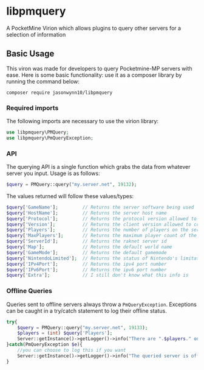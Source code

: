 # libpmquery
A PocketMine Virion which allows plugins to query other servers for a selection of information
## Basic Usage
This viron was made for developers to query Pocketmine-MP servers with ease. Here is some basic functionality:
use it as a composer library by running the command below:

`composer require jasonwynn10/libpmquery`

### Required imports
The following imports are necessary to use the virion library:
```php
use libpmquery\PMQuery;
use libpmquery\PmQueryException;
```

### API
The querying API is a single function which grabs the data from whatever server you input. Usage is as follows:
```php
$query = PMQuery::query("my.server.net", 19132);
```
The values returned will follow these values/types:
```php
$query['GameName'];         // Returns the server software being used
$query['HostName'];         // Returns the server host name
$query['Protocol'];         // Returns the protocol version allowed to connect
$query['Version'];          // Returns the client version allowed to connect
$query['Players'];          // Returns the number of players on the server currently
$query['MaxPlayers'];       // Returns the maximum player count of the server
$query['ServerId'];         // Returns the raknet server id
$query['Map'];              // Returns the default world name
$query['GameMode'];         // Returns the default gamemode
$query['NintendoLimited'];  // Returns the status of Nintendo's limitation to join
$query['IPv4Port'];         // Returns the ipv4 port number
$query['IPv6Port'];         // Returns the ipv6 port number
$query['Extra'];            // I still don't know what this info is
```

### Offline Queries
Queries sent to offline servers always throw a `PmQueryException`. Exceptions can be caught in a try/catch statement to log their offline status.
```php
try{
    $query = PMQuery::query("my.server.net", 19133);
    $players = (int) $query['Players'];
    Server::getInstance()->getLogger()->info("There are ".$players." on the queried server right now!");
}catch(PmQueryException $e){
    //you can choose to log this if you want
    Server::getInstance()->getLogger()->info("The queried server is offline right now!");
}
```
